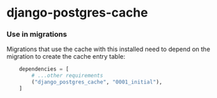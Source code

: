 # django-postgres-cache

### Use in migrations

Migrations that use the cache with this installed need to depend on the migration to create the cache entry table:

```python
    dependencies = [
        # ...other requirements
        ("django_postgres_cache", "0001_initial"),
    ]
```
